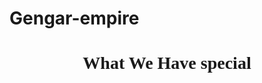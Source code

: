 # Gengar-empire
<!DOCTYPE-html>
<html>
  <head>
    <meta charset="utf-8">
    <title>Gengar's Empire</title>
  </head>
  <body>
    <header>
      <h1><b><font face="Arial Bold Italic">What We Have special</h1></b></font>
